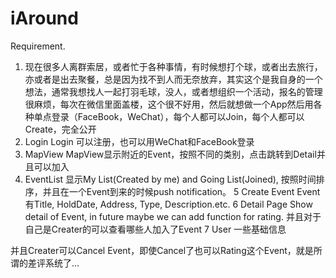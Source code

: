 # iAround
Requirement.
1. 现在很多人离群索居，或者忙于各种事情，有时候想打个球，或者出去旅行，亦或者是出去聚餐，总是因为找不到人而无奈放弃，其实这个是我自身的一个想法，通常我想找人一起打羽毛球，没人，或者想组织一个活动，报名的管理很麻烦，每次在微信里面盖楼，这个很不好用，然后就想做一个App然后用各种单点登录（FaceBook，WeChat），每个人都可以Join，每个人都可以Create，完全公开
2. Login
   Login 可以注册，也可以用WeChat和FaceBook登录
3. MapView
   MapView显示附近的Event，按照不同的类别，点击跳转到Detail并且可以加入
4. EventList
   显示My List(Created by me) and Going List(Joined), 按照时间排序，并且在一个Event到来的时候push notification。
5  Create Event
   Event 有Title, HoldDate, Address, Type, Description.etc.
6  Detail Page
   Show detail of Event, in future maybe we can add function for rating. 并且对于自己是Creater的可以查看哪些人加入了Event
7  User
   一些基础信息

并且Creater可以Cancel Event，即使Cancel了也可以Rating这个Event，就是所谓的差评系统了...

